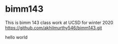 # bimm143

This is bimm 143 class work at UCSD for winter 2020
https://github.com/akhilmurthy546/bimm143.git




hello world
